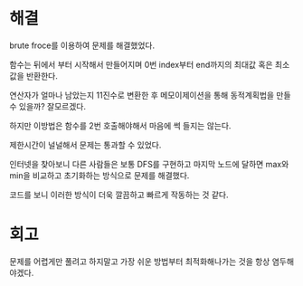 # 해결
brute froce를 이용하여 문제를 해결했었다.

함수는 뒤에서 부터 시작해서 만들어지며 0번 index부터 end까지의 최대값 혹은 최소값을 반환한다.

연산자가 얼마나 남았는지 11진수로 변환한 후 메모이제이션을 통해 동적계획법을 만들수 있을까? 잘모르겠다.

하지만 이방법은 함수를 2번 호출해야해서 마음에 썩 들지는 않는다.

제한시간이 널널해서 문제는 통과할 수 있었다.

인터넷을 찾아보니 다른 사람들은 보통 DFS를 구현하고 마지막 노드에 달하면 max와 min을 비교하고 초기화하는 방식으로 문제를 해결했다.

코드를 보니 이러한 방식이 더욱 깔끔하고 빠르게 작동하는 것 같다.

# 회고
문제를 어렵게만 풀려고 하지말고 가장 쉬운 방법부터 최적화해나가는 것을 항상 염두해야겠다.
